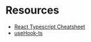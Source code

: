 # Resources

- [React Typescript Cheatsheet](https://github.com/typescript-cheatsheets/react)
- [useHook-ts](https://usehooks-ts.com/)
